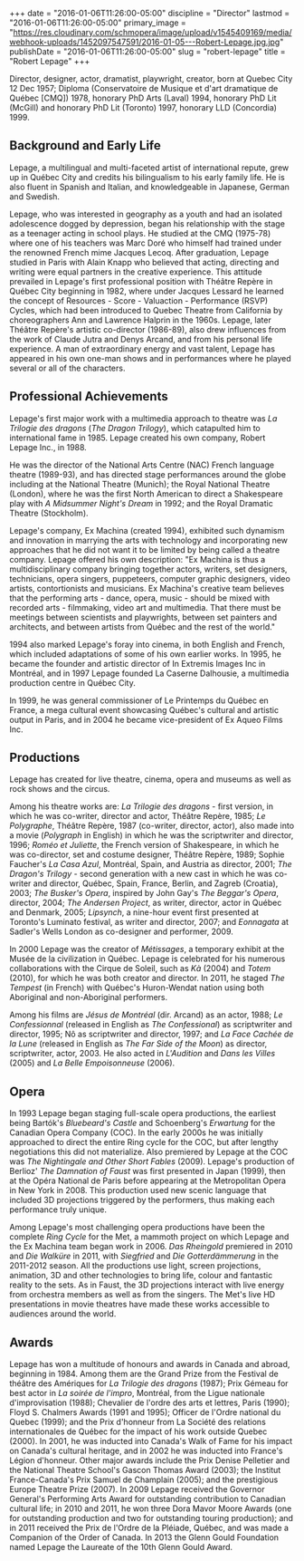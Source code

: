 +++
date = "2016-01-06T11:26:00-05:00"
discipline = "Director"
lastmod = "2016-01-06T11:26:00-05:00"
primary_image = "https://res.cloudinary.com/schmopera/image/upload/v1545409169/media/webhook-uploads/1452097547591/2016-01-05---Robert-Lepage.jpg.jpg"
publishDate = "2016-01-06T11:26:00-05:00"
slug = "robert-lepage"
title = "Robert Lepage"
+++

Director, designer, actor, dramatist, playwright, creator, born at Quebec City 12 Dec 1957; Diploma (Conservatoire de Musique et d'art dramatique de Québec [CMQ]) 1978, honorary PhD Arts (Laval) 1994, honorary PhD Lit (McGill) and honorary PhD Lit (Toronto) 1997, honorary LLD (Concordia) 1999.

## Background and Early Life

Lepage, a multilingual and multi-faceted artist of international repute, grew up in Québec City and credits his bilingualism to his early family life. He is also fluent in Spanish and Italian, and knowledgeable in Japanese, German and Swedish.

Lepage, who was interested in geography as a youth and had an isolated adolescence dogged by depression, began his relationship with the stage as a teenager acting in school plays. He studied at the CMQ (1975-78) where one of his teachers was Marc Doré who himself had trained under the renowned French mime Jacques Lecoq. After graduation, Lepage studied in Paris with Alain Knapp who believed that acting, directing and writing were equal partners in the creative experience. This attitude prevailed in Lepage's first professional position with Théâtre Repère in Québec City beginning in 1982, where under Jacques Lessard he learned the concept of Resources - Score - Valuaction - Performance (RSVP) Cycles, which had been introduced to Quebec Theatre from California by choreographers Ann and Lawrence Halprin in the 1960s. Lepage, later Théâtre Repère's artistic co-director (1986-89), also drew influences from the work of Claude Jutra and Denys Arcand, and from his personal life experience. A man of extraordinary energy and vast talent, Lepage has appeared in his own one-man shows and in performances where he played several or all of the characters.

## Professional Achievements

Lepage's first major work with a multimedia approach to theatre was *La Trilogie des dragons* (*The Dragon Trilogy*), which catapulted him to international fame in 1985. Lepage created his own company, Robert Lepage Inc., in 1988.

He was the director of the National Arts Centre (NAC) French language theatre (1989-93), and has directed stage performances around the globe including at the National Theatre (Munich); the Royal National Theatre (London), where he was the first North American to direct a Shakespeare play with *A Midsummer Night's Dream* in 1992; and the Royal Dramatic Theatre (Stockholm).

Lepage's company, Ex Machina (created 1994), exhibited such dynamism and innovation in marrying the arts with technology and incorporating new approaches that he did not want it to be limited by being called a theatre company. Lepage offered his own description: "Ex Machina is thus a multidisciplinary company bringing together actors, writers, set designers, technicians, opera singers, puppeteers, computer graphic designers, video artists, contortionists and musicians. Ex Machina's creative team believes that the performing arts - dance, opera, music - should be mixed with recorded arts - filmmaking, video art and multimedia. That there must be meetings between scientists and playwrights, between set painters and architects, and between artists from Québec and the rest of the world."

1994 also marked Lepage's foray into cinema, in both English and French, which included adaptations of some of his own earlier works. In 1995, he became the founder and artistic director of In Extremis Images Inc in Montréal, and in 1997 Lepage founded La Caserne Dalhousie, a multimedia production centre in Québec City.

In 1999, he was general commissioner of Le Printemps du Québec en France, a mega cultural event showcasing Québec's cultural and artistic output in Paris, and in 2004 he became vice-president of Ex Aqueo Films Inc.

## Productions

Lepage has created for live theatre, cinema, opera and museums as well as rock shows and the circus.

Among his theatre works are: *La Trilogie des dragons* - first version, in which he was co-writer, director and actor, Théâtre Repère, 1985; *Le Polygraphe*, Théâtre Repère, 1987 (co-writer, director, actor), also made into a movie (*Polygraph* in English) in which he was the scriptwriter and director, 1996; *Roméo et Juliette*, the French version of Shakespeare, in which he was co-director, set and costume designer, Théâtre Repère, 1989; Sophie Faucher's *La Casa Azul*, Montréal, Spain, and Austria as director, 2001; *The Dragon's Trilogy* - second generation with a new cast in which he was co-writer and director, Québec, Spain, France, Berlin, and Zagreb (Croatia), 2003; *The Busker's Opera*, inspired by John Gay's *The Beggar's Opera*, director, 2004; *The Andersen Project*, as writer, director, actor in Québec and Denmark, 2005; *Lipsynch*, a nine-hour event first presented at Toronto's Luminato festival, as writer and director, 2007; and *Eonnagata* at Sadler's Wells London as co-designer and performer, 2009.

In 2000 Lepage was the creator of *Métissages*, a temporary exhibit at the Musée de la civilization in Québec. Lepage is celebrated for his numerous collaborations with the Cirque de Soleil, such as *Kà* (2004) and *Totem* (2010), for which he was both creator and director. In 2011, he staged *The Tempest* (in French) with Québec's Huron-Wendat nation using both Aboriginal and non-Aboriginal performers.

Among his films are *Jésus de Montréal* (dir. Arcand) as an actor, 1988; *Le Confessionnal* (released in English as *The Confessional*) as scriptwriter and director, 1995; Nô as scriptwriter and director, 1997; and *La Face Cachée de la Lune* (released in English as *The Far Side of the Moon*) as director, scriptwriter, actor, 2003. He also acted in *L'Audition* and *Dans les Villes* (2005) and *La Belle Empoisonneuse* (2006).

## Opera

In 1993 Lepage began staging full-scale opera productions, the earliest being Bartók's *Bluebeard's Castle* and Schoenberg's *Erwartung* for the Canadian Opera Company (COC). In the early 2000s he was initially approached to direct the entire Ring cycle for the COC, but after lengthy negotiations this did not materialize. Also premiered by Lepage at the COC was *The Nightingale and Other Short Fables* (2009). Lepage's production of Berlioz' *The Damnation of Faust* was first presented in Japan (1999), then at the Opéra National de Paris before appearing at the Metropolitan Opera in New York in 2008. This production used new scenic language that included 3D projections triggered by the performers, thus making each performance truly unique.

Among Lepage's most challenging opera productions have been the complete *Ring Cycle* for the Met, a mammoth project on which Lepage and the Ex Machina team began work in 2006. *Das Rheingold* premiered in 2010 and *Die Walküre* in 2011, with *Siegfried* and *Die Gotterdämmerung* in the 2011-2012 season. All the productions use light, screen projections, animation, 3D and other technologies to bring life, colour and fantastic reality to the sets. As in Faust, the 3D projections interact with live energy from orchestra members as well as from the singers. The Met's live HD presentations in movie theatres have made these works accessible to audiences around the world.

## Awards

Lepage has won a multitude of honours and awards in Canada and abroad, beginning in 1984. Among them are the Grand Prize from the Festival de théâtre des Amériques for *La Trilogie des dragons* (1987); Prix Gémeau for best actor in *La soirée de l'impro*, Montréal, from the Ligue nationale d'improvisation (1988); Chevalier de l'ordre des arts et lettres, Paris (1990); Floyd S. Chalmers Awards (1991 and 1995); Officer de l'Ordre national du Quebec (1999); and the Prix d'honneur from La Société des relations internationales de Québec for the impact of his work outside Quebec (2000). In 2001, he was inducted into Canada's Walk of Fame for his impact on Canada's cultural heritage, and in 2002 he was inducted into France's Légion d'honneur. Other major awards include the Prix Denise Pelletier and the National Theatre School's Gascon Thomas Award (2003); the Institut France-Canada's Prix Samuel de Champlain (2005); and the prestigious Europe Theatre Prize (2007). In 2009 Lepage received the Governor General's Performing Arts Award for outstanding contribution to Canadian cultural life; in 2010 and 2011, he won three Dora Mavor Moore Awards (one for outstanding production and two for outstanding touring production); and in 2011 received the Prix de l'Ordre de la Pléiade, Québec, and was made a Companion of the Order of Canada. In 2013 the Glenn Gould Foundation named Lepage the Laureate of the 10th Glenn Gould Award.
